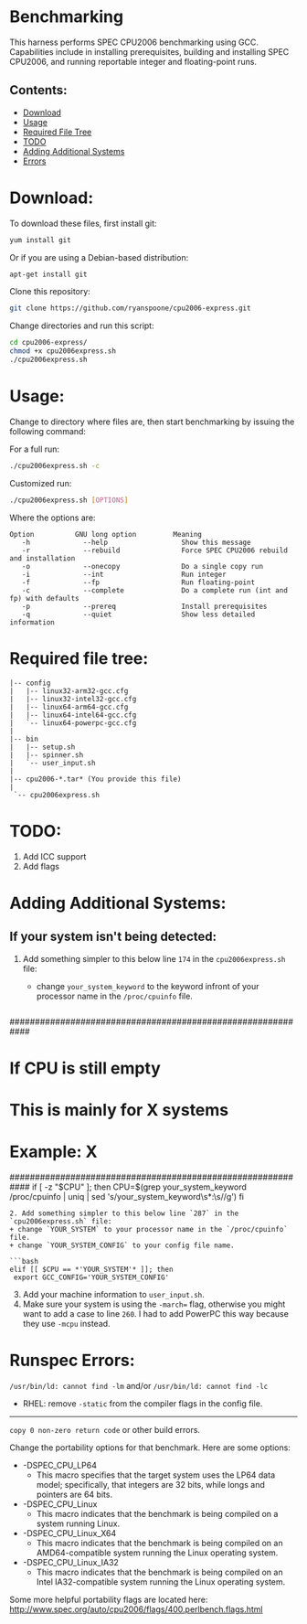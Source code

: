 Benchmarking
============

This harness performs SPEC CPU2006 benchmarking using GCC. Capabilities include in installing prerequisites, building and installing SPEC CPU2006, and running reportable integer and floating-point runs.


Contents:
---------

+ [Download](#download)
+ [Usage](#usage)
+ [Required File Tree](#required-file-tree)
+ [TODO](#todo)
+ [Adding Additional Systems](#adding-additional-systems)
+ [Errors](#runspec-errors)


Download:
=========

To download these files, first install git:

```bash
yum install git
```


Or if you are using a Debian-based distribution:

```bash
apt-get install git
```


Clone this repository:

```bash
git clone https://github.com/ryanspoone/cpu2006-express.git
```

Change directories and run this script:

```bash
cd cpu2006-express/
chmod +x cpu2006express.sh
./cpu2006express.sh
```


Usage:
======

Change to directory where files are, then start benchmarking by issuing the following
command:


For a full run:

```bash
./cpu2006express.sh -c
```

Customized run:

```bash
./cpu2006express.sh [OPTIONS]
```

Where the options are:

```
Option          GNU long option         Meaning
   -h             --help                  Show this message
   -r             --rebuild               Force SPEC CPU2006 rebuild and installation
   -o             --onecopy               Do a single copy run
   -i             --int                   Run integer
   -f             --fp                    Run floating-point
   -c             --complete              Do a complete run (int and fp) with defaults
   -p             --prereq                Install prerequisites
   -q             --quiet                 Show less detailed information
```


Required file tree:
==================
```
|-- config
|   |-- linux32-arm32-gcc.cfg
|   |-- linux32-intel32-gcc.cfg
|   |-- linux64-arm64-gcc.cfg
|   |-- linux64-intel64-gcc.cfg
|   `-- linux64-powerpc-gcc.cfg
|
|-- bin
|   |-- setup.sh
|   |-- spinner.sh
|   `-- user_input.sh
|
|-- cpu2006-*.tar* (You provide this file)
|
 `-- cpu2006express.sh
```


TODO:
=====

1. Add ICC support
2. Add flags


Adding Additional Systems:
=========================

If your system isn't being detected:
------------------------------------

1. Add something simpler to this below line `174` in the `cpu2006express.sh` file:
   + change `your_system_keyword` to the keyword infront of your processor name in the `/proc/cpuinfo` file.

   ```bash
############################################################
# If CPU is still empty
# This is mainly for X systems
# Example: X
############################################################
if [ -z "$CPU" ]; then
  CPU=$(grep your_system_keyword /proc/cpuinfo | uniq | sed 's/your_system_keyword\s*:\s//g')
fi
   ```
2. Add something simpler to this below line `287` in the `cpu2006express.sh` file:
   + change `YOUR_SYSTEM` to your processor name in the `/proc/cpuinfo` file.
   + change `YOUR_SYSTEM_CONFIG` to your config file name.

   ```bash
elif [[ $CPU == *'YOUR_SYSTEM'* ]]; then
    export GCC_CONFIG='YOUR_SYSTEM_CONFIG'
   ```
3. Add your machine information to `user_input.sh`.
4. Make sure your system is using the `-march=` flag, otherwise you might want to add a case to line `260`. I had to add PowerPC this way because they use `-mcpu` instead.


Runspec Errors:
===============

`/usr/bin/ld: cannot find -lm` and/or `/usr/bin/ld: cannot find -lc`

+ RHEL: remove `-static` from the compiler flags in the config file.

-------------

`copy 0 non-zero return code` or other build errors.

Change the portability options for that benchmark. Here are some options:

+ -DSPEC_CPU_LP64
    + This macro specifies that the target system uses the LP64 data model; specifically, that integers are 32 bits, while longs and pointers are 64 bits.
+ -DSPEC_CPU_Linux
    + This macro indicates that the benchmark is being compiled on a system running Linux.
+ -DSPEC_CPU_Linux_X64
    + This macro indicates that the benchmark is being compiled on an AMD64-compatible system running the Linux operating system.
+ -DSPEC_CPU_Linux_IA32
    + This macro indicates that the benchmark is being compiled on an Intel IA32-compatible system running the Linux operating system.

Some more helpful portability flags are located here: http://www.spec.org/auto/cpu2006/flags/400.perlbench.flags.html
